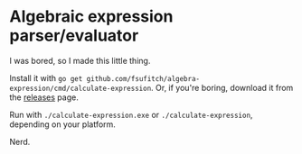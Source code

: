 # Algebraic expression parser/evaluator

I was bored, so I made this little thing.

Install it with `go get github.com/fsufitch/algebra-expression/cmd/calculate-expression`.
Or, if you're boring, download it from the [releases](./releases) page.

Run with `./calculate-expression.exe` or `./calculate-expression`, depending on your platform.

Nerd.